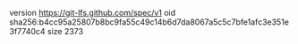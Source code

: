 version https://git-lfs.github.com/spec/v1
oid sha256:b4cc95a25807b8bc9fa55c49c14b6d7da8067a5c5c7bfe1afc3e351e3f7740c4
size 2373
